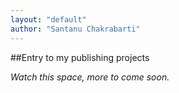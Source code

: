 ```yaml
---
layout: "default"
author: "Santanu Chakrabarti"
---
```


##Entry to my publishing projects

_Watch this space, more to come soon._
